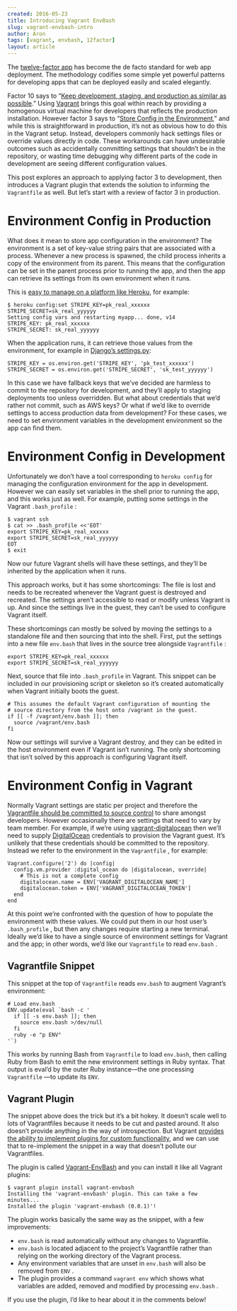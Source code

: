 ```yaml
---
created: 2016-05-23
title: Introducing Vagrant EnvBash
slug: vagrant-envbash-intro
author: Aron
tags: [vagrant, envbash, 12factor]
layout: article
---
```


The [twelve-factor app](http://12factor.net/) has become the de facto standard
for web app deployment. The methodology codifies some simple yet powerful
patterns for developing apps that can be deployed easily and scaled elegantly.

Factor 10 says to
“[Keep development, staging, and production as similar as possible](http://12factor.net/dev-prod-parity).”
Using [Vagrant](https://www.vagrantup.com) brings this goal within reach by
providing a homogenous virtual machine for developers that reflects the
production installation. However factor 3 says to
“[Store Config in the Environment](http://12factor.net/config),” and while this
is straightforward in production, it’s not as obvious how to do this in the
Vagrant setup. Instead, developers commonly hack settings files or override
values directly in code. These workarounds can have undesirable outcomes such as
accidentally committing settings that shouldn’t be in the repository, or wasting
time debugging why different parts of the code in development are seeing
different configuration values.

This post explores an approach to applying factor 3 to development, then
introduces a Vagrant plugin that extends the solution to informing the
`Vagrantfile` as well. But let’s start with a review of factor 3 in production.

# Environment Config in Production

What does it mean to store app configuration in the environment? The environment
is a set of key-value string pairs that are associated with a process. Whenever
a new process is spawned, the child process inherits a copy of the environment
from its parent. This means that the configuration can be set in the parent
process prior to running the app, and then the app can retrieve its settings
from its own environment when it runs.

This is
[easy to manage on a platform like Heroku](https://devcenter.heroku.com/articles/config-vars),
for example:

    $ heroku config:set STRIPE_KEY=pk_real_xxxxxx STRIPE_SECRET=sk_real_yyyyyy
    Setting config vars and restarting myapp... done, v14
    STRIPE_KEY: pk_real_xxxxxx
    STRIPE_SECRET: sk_real_yyyyyy

When the application runs, it can retrieve those values from the environment,
for example in
[Django’s settings.py](https://docs.djangoproject.com/en/1.9/topics/settings/):

    STRIPE_KEY = os.environ.get('STRIPE_KEY', 'pk_test_xxxxxx')
    STRIPE_SECRET = os.environ.get('STRIPE_SECRET', 'sk_test_yyyyyy')

In this case we have fallback keys that we’ve decided are harmless to commit to
the repository for development, and they’ll apply to staging deployments too
unless overridden. But what about credentials that we’d rather not commit, such
as AWS keys? Or what if we’d like to override settings to access production data
from development? For these cases, we need to set environment variables in the
development environment so the app can find them.

# Environment Config in Development

Unfortunately we don’t have a tool corresponding to `heroku config` for managing
the configuration environment for the app in development. However we can easily
set variables in the shell prior to running the app, and this works just as
well. For example, putting some settings in the Vagrant `.bash_profile` :

    $ vagrant ssh
    $ cat >> .bash_profile <<'EOT'
    export STRIPE_KEY=pk_real_xxxxxx
    export STRIPE_SECRET=sk_real_yyyyyy
    EOT
    $ exit

Now our future Vagrant shells will have these settings, and they’ll be inherited
by the application when it runs.

This approach works, but it has some shortcomings: The file is lost and needs to
be recreated whenever the Vagrant guest is destroyed and recreated. The settings
aren’t accessible to read or modify unless Vagrant is up. And since the settings
live in the guest, they can’t be used to configure Vagrant itself.

These shortcomings can mostly be solved by moving the settings to a standalone
file and then sourcing that into the shell. First, put the settings into a new
file `env.bash` that lives in the source tree alongside `Vagrantfile` :

    export STRIPE_KEY=pk_real_xxxxxx
    export STRIPE_SECRET=sk_real_yyyyyy

Next, source that file into `.bash_profile` in Vagrant. This snippet can be
included in our provisioning script or skeleton so it’s created automatically
when Vagrant initially boots the guest.

    # This assumes the default Vagrant configuration of mounting the
    # source directory from the host onto /vagrant in the guest.
    if [[ -f /vagrant/env.bash ]]; then
      source /vagrant/env.bash
    fi

Now our settings will survive a Vagrant destroy, and they can be edited in the
host environment even if Vagrant isn’t running. The only shortcoming that isn’t
solved by this approach is configuring Vagrant itself.

# Environment Config in Vagrant

Normally Vagrant settings are static per project and therefore the
[Vagrantfile should be committed to source control](https://www.vagrantup.com/docs/vagrantfile/)
to share amongst developers. However occasionally there are settings that need
to vary by team member. For example, if we’re using
[vagrant-digitalocean](https://github.com/devopsgroup-io/vagrant-digitalocean)
then we’ll need to supply [DigitalOcean](https://www.digitalocean.com/)
credentials to provision the Vagrant guest. It’s unlikely that these credentials
should be committed to the repository. Instead we refer to the environment in
the `Vagrantfile` , for example:

    Vagrant.configure('2') do |config|
      config.vm.provider :digital_ocean do |digitalocean, override|
        # This is not a complete config
        digitalocean.name = ENV['VAGRANT_DIGITALOCEAN_NAME']
        digitalocean.token = ENV['VAGRANT_DIGITALOCEAN_TOKEN']
      end
    end

At this point we’re confronted with the question of how to populate the
environment with these values. We could put them in our host user’s
`.bash_profile` , but then any changes require starting a new terminal. Ideally
we’d like to have a single source of environment settings for Vagrant and the
app; in other words, we’d like our `Vagrantfile` to read `env.bash` .

## Vagrantfile Snippet

This snippet at the top of `Vagrantfile` reads `env.bash` to augment Vagrant’s
environment:

    # Load env.bash
    ENV.update(eval `bash -c '
      if [[ -s env.bash ]]; then
        source env.bash >/dev/null
      fi
      ruby -e "p ENV"
    '`)

This works by running Bash from `Vagrantfile` to load `env.bash`, then calling
Ruby from Bash to emit the new environment settings in Ruby syntax. That output
is eval’d by the outer Ruby instance—the one processing `Vagrantfile` —to update
its `ENV`.

## Vagrant Plugin

The snippet above does the trick but it’s a bit hokey. It doesn’t scale well to
lots of Vagrantfiles because it needs to be cut and pasted around. It also
doesn’t provide anything in the way of introspection. But Vagrant
[provides the ability to implement plugins for custom functionality](https://www.vagrantup.com/docs/plugins/),
and we can use that to re-implement the snippet in a way that doesn’t pollute
our Vagrantfiles.

The plugin is called
[Vagrant-EnvBash](https://github.com/agriffis/vagrant-envbash) and you can
install it like all Vagrant plugins:

    $ vagrant plugin install vagrant-envbash
    Installing the 'vagrant-envbash' plugin. This can take a few minutes...
    Installed the plugin 'vagrant-envbash (0.0.1)'!

The plugin works basically the same way as the snippet, with a few improvements:

- `env.bash` is read automatically without any changes to Vagrantfile.
- `env.bash` is located adjacent to the project’s Vagrantfile rather than relying on the working directory of the Vagrant process.
- Any environment variables that are unset in `env.bash` will also be removed from `ENV` .
- The plugin provides a command `vagrant env` which shows what variables are added, removed and modified by processing `env.bash` .

If you use the plugin, I’d like to hear about it in the comments below!

